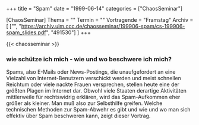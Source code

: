 +++
title = "Spam"
date = "1999-06-14"
categories = ["ChaosSeminar"]

[ChaosSeminar]
Thema = ""
Termin = ""
Vortragende = "Framstag"
Archiv = [
	["", "https://archiv.ulm.ccc.de/chaosseminar/199906-spam/cs-199906-spam_slides.pdf", "491530"]
	]
+++

{{< chaosseminar >}}

### wie schütze ich mich - wie und wo beschwere ich mich?

Spams, also E-Mails oder News-Postings, die unaufgefordert an eine Vielzahl von Internet-Benutzern verschickt werden und meist schnellen Reichtum oder viele nackte Frauen versprechen, stellen heute eine der größten Plagen im Internet dar. Obwohl viele Staaten derartige Aktivitäten mittlerweile für rechtswidrig erklären, wird das Spam-Aufkommen eher größer als kleiner. Man muß also zur Selbsthilfe greifen. Welche technischen Methoden zur Spam-Abwehr es gibt und wie und wo man sich effektiv über Spam beschweren kann, zeigt dieser Vortrag.
